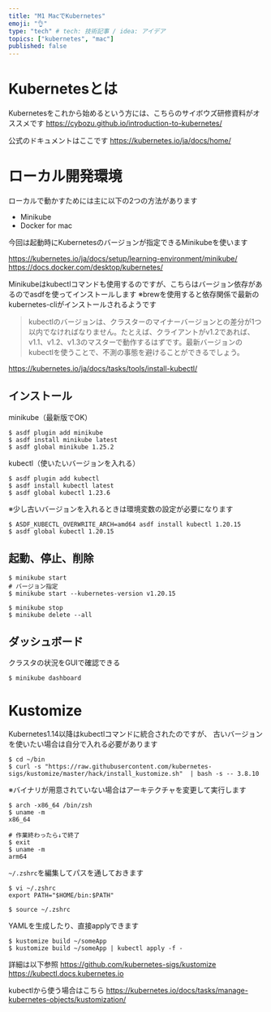 ```yaml
---
title: "M1 MacでKubernetes"
emoji: "👌"
type: "tech" # tech: 技術記事 / idea: アイデア
topics: ["kubernetes", "mac"]
published: false
---
```

# Kubernetesとは

Kubernetesをこれから始めるという方には、こちらのサイボウズ研修資料がオススメです
https://cybozu.github.io/introduction-to-kubernetes/

公式のドキュメントはここです
https://kubernetes.io/ja/docs/home/

# ローカル開発環境

ローカルで動かすためには主に以下の2つの方法があります

- Minikube
- Docker for mac

今回は起動時にKubernetesのバージョンが指定できるMinikubeを使います

https://kubernetes.io/ja/docs/setup/learning-environment/minikube/
https://docs.docker.com/desktop/kubernetes/

Minikubeはkubectlコマンドも使用するのですが、こちらはバージョン依存があるのでasdfを使ってインストールします
※brewを使用すると依存関係で最新のkubernetes-cliがインストールされるようです

> kubectlのバージョンは、クラスターのマイナーバージョンとの差分が1つ以内でなければなりません。たとえば、クライアントがv1.2であれば、v1.1、v1.2、v1.3のマスターで動作するはずです。最新バージョンのkubectlを使うことで、不測の事態を避けることができるでしょう。

https://kubernetes.io/ja/docs/tasks/tools/install-kubectl/

## インストール

minikube（最新版でOK）
```
$ asdf plugin add minikube
$ asdf install minikube latest
$ asdf global minikube 1.25.2
```
kubectl（使いたいバージョンを入れる）
```
$ asdf plugin add kubectl
$ asdf install kubectl latest
$ asdf global kubectl 1.23.6
```

※少し古いバージョンを入れるときは環境変数の設定が必要になります
```
$ ASDF_KUBECTL_OVERWRITE_ARCH=amd64 asdf install kubectl 1.20.15
$ asdf global kubectl 1.20.15
```

## 起動、停止、削除

```
$ minikube start
# バージョン指定
$ minikube start --kubernetes-version v1.20.15

$ minikube stop
$ minikube delete --all
```

## ダッシュボード

クラスタの状況をGUIで確認できる
```
$ minikube dashboard
```

# Kustomize

Kubernetes1.14以降はkubectlコマンドに統合されたのですが、
古いバージョンを使いたい場合は自分で入れる必要があります

```
$ cd ~/bin
$ curl -s "https://raw.githubusercontent.com/kubernetes-sigs/kustomize/master/hack/install_kustomize.sh"  | bash -s -- 3.8.10
```

※バイナリが用意されていない場合はアーキテクチャを変更して実行します
```
$ arch -x86_64 /bin/zsh
$ uname -m
x86_64

# 作業終わったら↓で終了
$ exit
$ uname -m
arm64
```

`~/.zshrc`を編集してパスを通しておきます
```
$ vi ~/.zshrc
export PATH="$HOME/bin:$PATH"

$ source ~/.zshrc
```
YAMLを生成したり、直接applyできます
```
$ kustomize build ~/someApp
$ kustomize build ~/someApp | kubectl apply -f -
```

詳細は以下参照
https://github.com/kubernetes-sigs/kustomize
https://kubectl.docs.kubernetes.io

kubectlから使う場合はこちら
https://kubernetes.io/docs/tasks/manage-kubernetes-objects/kustomization/

#
